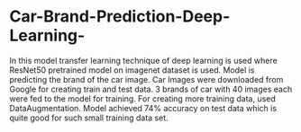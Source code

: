 # Car-Brand-Prediction-Deep-Learning-

In this model transfer learning technique of deep learning is used where ResNet50 pretrained model on imagenet dataset is used.
Model is predicting the brand of the car image.
Car Images were downloaded from Google for creating train and test data.
3 brands of car with 40 images each were fed to the model for training.
For creating more training data, used DataAugmentation.
Model achieved 74% accuracy on test data which is quite good for such small training data set.
